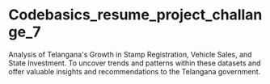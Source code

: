 # Codebasics_resume_project_challange_7
Analysis of Telangana's Growth in Stamp Registration, Vehicle Sales, and State Investment. To uncover trends and patterns within these datasets and offer valuable insights and recommendations to the Telangana government.
